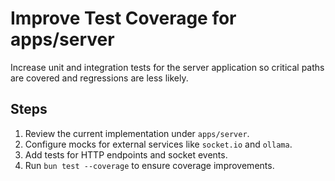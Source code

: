 # Improve Test Coverage for apps/server

Increase unit and integration tests for the server application so critical paths are covered and regressions are less likely.

## Steps
1. Review the current implementation under `apps/server`.
2. Configure mocks for external services like `socket.io` and `ollama`.
3. Add tests for HTTP endpoints and socket events.
4. Run `bun test --coverage` to ensure coverage improvements.

